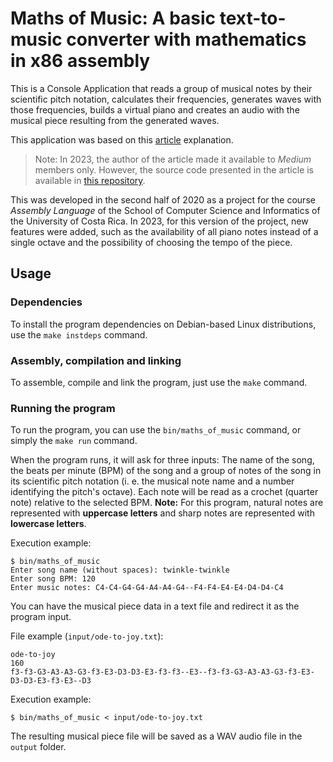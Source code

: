 # Maths of Music: A basic text-to-music converter with mathematics in x86 assembly

This is a Console Application that reads a group of musical notes by their scientific pitch notation, calculates their frequencies, generates waves with those frequencies, builds a virtual piano and creates an audio with the musical piece resulting from the generated waves.

This application was based on this [article](https://towardsdatascience.com/mathematics-of-music-in-python-b7d838c84f72) explanation.

> Note: In 2023, the author of the article made it available to *Medium* members only. However, the source code presented in the article is available in [this repository](https://github.com/weeping-angel/Mathematics-of-Music).

This was developed in the second half of 2020 as a project for the course *Assembly Language* of the School of Computer Science and Informatics of the University of Costa Rica. In 2023, for this version of the project, new features were added, such as the availability of all piano notes instead of a single octave and the possibility of choosing the tempo of the piece.

## Usage

### Dependencies

To install the program dependencies on Debian-based Linux distributions, use the `make instdeps` command.

### Assembly, compilation and linking

To assemble, compile and link the program, just use the `make` command.

### Running the program

To run the program, you can use the `bin/maths_of_music` command, or simply the `make run` command.

When the program runs, it will ask for three inputs: The name of the song, the beats per minute (BPM) of the song and a group of notes of the song in its scientific pitch notation (i. e. the musical note name and a number identifying the pitch's octave). Each note will be read as a crochet (quarter note) relative to the selected BPM. **Note:** For this program, natural notes are represented with **uppercase letters** and sharp notes are represented with **lowercase letters**.

Execution example:
```
$ bin/maths_of_music
Enter song name (without spaces): twinkle-twinkle
Enter song BPM: 120
Enter music notes: C4-C4-G4-G4-A4-A4-G4--F4-F4-E4-E4-D4-D4-C4

```

You can have the musical piece data in a text file and redirect it as the program input.

File example (`input/ode-to-joy.txt`):
```
ode-to-joy
160
f3-f3-G3-A3-A3-G3-f3-E3-D3-D3-E3-f3-f3--E3--f3-f3-G3-A3-A3-G3-f3-E3-D3-D3-E3-f3-E3--D3
```

Execution example:
```
$ bin/maths_of_music < input/ode-to-joy.txt
```

The resulting musical piece file will be saved as a WAV audio file in the `output` folder.


